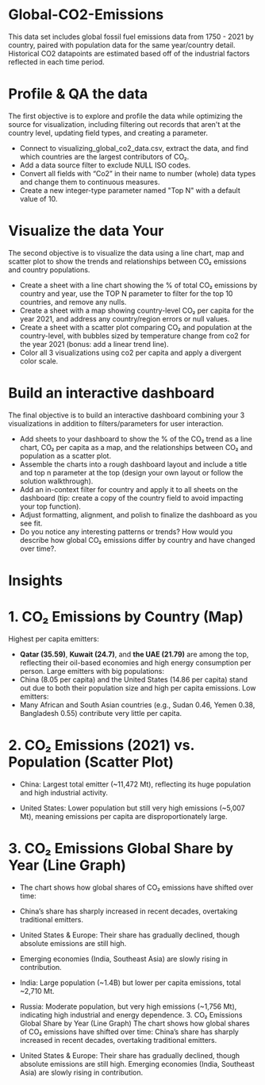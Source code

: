 # Global-CO2-Emissions
This data set includes global fossil fuel emissions data from 1750 - 2021 by country, paired with population data for the same year/country detail. Historical CO2 datapoints are estimated based off of the industrial factors reflected in each time period.

# Profile & QA the data
The first objective is to explore and profile the data while optimizing the source for visualization, including filtering out records that aren't at the country level, updating field types, and creating a parameter.
- Connect to visualizing_global_co2_data.csv, extract the data, and find which countries are the largest contributors of CO₂.
- Add a data source filter to exclude NULL ISO codes.
- Convert all fields with “Co2” in their name to number (whole) data types and change them to continuous measures.
- Create a new integer-type parameter named "Top N" with a default value of 10.

# Visualize the data Your
 The second objective is to visualize the data using a line chart, map and scatter plot to show the trends and relationships between CO₂ emissions and country populations.
- Create a sheet with a line chart showing the % of total CO₂ emissions by country and year, use the TOP N parameter to filter for the top 10 countries, and remove any nulls.
- Create a sheet with a map showing country-level CO₂ per capita for the year 2021, and address any country/region errors or null values.
- Create a sheet with a scatter plot comparing CO₂ and population at the country-level, with bubbles sized by temperature change from co2 for the year 2021 (bonus: add a linear trend line).
- Color all 3 visualizations using co2 per capita and apply a divergent color scale.

 # Build an interactive dashboard
  The final objective is to build an interactive dashboard combining your 3 visualizations in addition to filters/parameters for user interaction.
- Add sheets to your dashboard to show the % of the CO₂ trend as a line chart, CO₂ per capita as a map, and the relationships between CO₂ and population as a scatter plot.
- Assemble the charts into a rough dashboard layout and include a title and top n parameter at the top (design your own layout or follow the solution walkthrough).
- Add an in-context filter for country and apply it to all sheets on the dashboard (tip: create a copy of the country field to avoid impacting your top function).
- Adjust formatting, alignment, and polish to finalize the dashboard as you see fit.
- Do you notice any interesting patterns or trends? How would you describe how global CO₂ emissions differ by country and have changed over time?.

 # Insights
<h1> 1. CO₂ Emissions by Country (Map)</h1>

Highest per capita emitters:
- **Qatar (35.59)**, **Kuwait (24.7)**, and **the UAE (21.79)** are among the top, reflecting their oil-based economies and high energy consumption per person.
Large emitters with big populations:
- China (8.05 per capita) and the United States (14.86 per capita) stand out due to both their population size and high per capita emissions.
Low emitters:
- Many African and South Asian countries (e.g., Sudan 0.46, Yemen 0.38, Bangladesh 0.55) contribute very little per capita.

<h1> 2. CO₂ Emissions (2021) vs. Population (Scatter Plot)</h1>

- China: Largest total emitter (~11,472 Mt), reflecting its huge population and high industrial activity.
  
- United States: Lower population but still very high emissions (~5,007 Mt), meaning emissions per capita are disproportionately large.
  
<h1> 3. CO₂ Emissions Global Share by Year (Line Graph)</h1>

- The chart shows how global shares of CO₂ emissions have shifted over time:

- China’s share has sharply increased in recent decades, overtaking traditional emitters.

- United States & Europe: Their share has gradually declined, though absolute emissions are still high.

- Emerging economies (India, Southeast Asia) are slowly rising in contribution.
  
- India: Large population (~1.4B) but lower per capita emissions, total ~2,710 Mt.
  
- Russia: Moderate population, but very high emissions (~1,756 Mt), indicating high industrial and energy dependence. 3. CO₂ Emissions Global Share by Year (Line Graph) The chart shows how global shares of CO₂ emissions have shifted over time: China’s share has sharply increased in recent decades, overtaking traditional emitters.
 
- United States & Europe: Their share has gradually declined, though absolute emissions are still high. Emerging economies (India, Southeast Asia) are slowly rising in  contribution.
